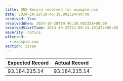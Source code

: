 ```yaml
---
title: DNS Record resolved for example.com
date: 2024-10-28T19:46:39.802324+00:00
resolved: True
resolvedWhen: 2024-10-28T19:46:39.802338+00:00
resolvedStartTime: 2024-10-25T21:09:43.191474+00:00
severity: notice
affected:
  - example.com
section: issue
---
```


| Expected Record  | Actual Record  |
|------------------|----------------|
| 93.184.215.14 | 93.184.215.14 |
